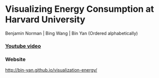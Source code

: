 # Visualizing Energy Consumption at Harvard University

Benjamin Norman |
Bing Wang |
Bin Yan
(Ordered alphabetically)

### [Youtube video](https://youtu.be/AGnx9alurKk)

### Website
http://bin-yan.github.io/visualization-energy/




